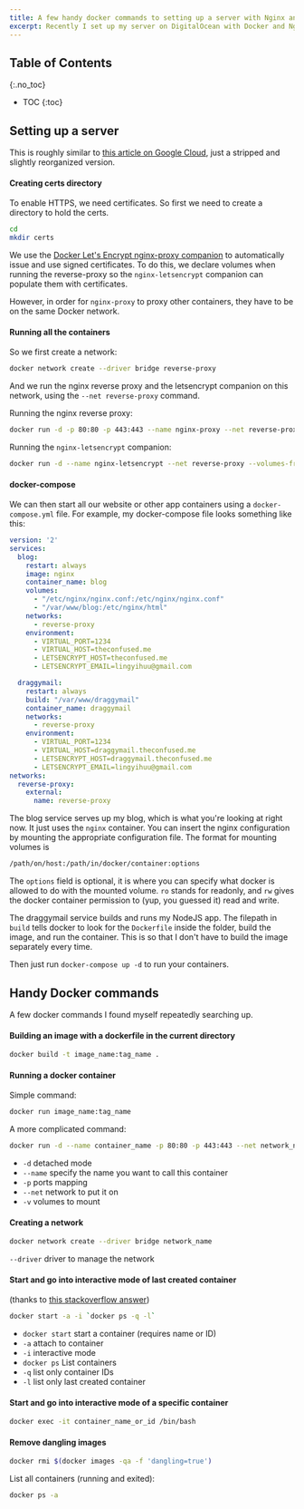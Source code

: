```yaml
---
title: A few handy docker commands to setting up a server with Nginx and Let's Encrypt
excerpt: Recently I set up my server on DigitalOcean with Docker and Nginx as a reverse proxy. This is a brief documentation of how I did it and a few Docker commands I found most useful. 
---
```


## Table of Contents
{:.no_toc}

* TOC
{:toc}

## Setting up a server

This is roughly similar to [this article on Google Cloud](https://cloud.google.com/community/tutorials/nginx-reverse-proxy-docker), just a stripped and slightly reorganized version. 

#### Creating certs directory

To enable HTTPS, we need certificates. So first we need to create a directory to hold the certs.

```sh
cd
mkdir certs
```

We use the [Docker Let's Encrypt nginx-proxy companion](https://github.com/JrCs/docker-letsencrypt-nginx-proxy-companion) to automatically issue and use signed certificates. To do this, we declare volumes when running the reverse-proxy so the `nginx-letsencrypt` companion can populate them with certificates. 

However, in order for `nginx-proxy` to proxy other containers, they have to be on the same Docker network.

#### Running all the containers

So we first create a network:

```sh
docker network create --driver bridge reverse-proxy
```

And we run the nginx reverse proxy and the letsencrypt companion on this network, using the `--net reverse-proxy` command. 

Running the nginx reverse proxy:

```sh
docker run -d -p 80:80 -p 443:443 --name nginx-proxy --net reverse-proxy -v $HOME/certs:/etc/nginx/certs:ro -v /etc/nginx/vhost.d -v /usr/share/nginx/html -v /var/run/docker.sock:/tmp/docker.sock:ro --label com.github.jrcs.letsencrypt_nginx_proxy_companion.nginx_proxy=true jwilder/nginx-proxy
```

Running the `nginx-letsencrypt` companion:

```sh
docker run -d --name nginx-letsencrypt --net reverse-proxy --volumes-from nginx-proxy -v $HOME/certs:/etc/nginx/certs:rw -v /var/run/docker.sock:/var/run/docker.sock:ro jrcs/letsencrypt-nginx-proxy-companion
```

#### docker-compose

We can then start all our website or other app containers using a `docker-compose.yml` file. For example, my docker-compose file looks something like this:

```yaml
version: '2'
services:
  blog:
    restart: always
    image: nginx
    container_name: blog
    volumes:
      - "/etc/nginx/nginx.conf:/etc/nginx/nginx.conf"
      - "/var/www/blog:/etc/nginx/html"
    networks:
      - reverse-proxy
    environment:
      - VIRTUAL_PORT=1234
      - VIRTUAL_HOST=theconfused.me
      - LETSENCRYPT_HOST=theconfused.me
      - LETSENCRYPT_EMAIL=lingyihuu@gmail.com

  draggymail:
    restart: always
    build: "/var/www/draggymail"
    container_name: draggymail
    networks:
      - reverse-proxy
    environment:
      - VIRTUAL_PORT=1234
      - VIRTUAL_HOST=draggymail.theconfused.me
      - LETSENCRYPT_HOST=draggymail.theconfused.me
      - LETSENCRYPT_EMAIL=lingyihuu@gmail.com
networks:
  reverse-proxy:
    external:
      name: reverse-proxy
```
The blog service serves up my blog, which is what you're looking at right now. It just uses the `nginx` container. You can insert the nginx configuration by mounting the appropriate configuration file. The format for mounting volumes is 

```sh
/path/on/host:/path/in/docker/container:options
``` 

The `options` field is optional, it is where you can specify what docker is allowed to do with the mounted volume. `ro` stands for readonly, and `rw` gives the docker container permission to (yup, you guessed it) read and write. 

The draggymail service builds and runs my NodeJS app. The filepath in `build` tells docker to look for the `Dockerfile` inside the folder, build the image, and run the container. This is so that I don't have to build the image separately every time. 

Then just run `docker-compose up -d` to run your containers.


## Handy Docker commands

A few docker commands I found myself repeatedly searching up. 

#### Building an image with a dockerfile in the current directory

```sh
docker build -t image_name:tag_name .
```

#### Running a docker container

Simple command: 

```sh
docker run image_name:tag_name
```

A more complicated command: 

```sh
docker run -d --name container_name -p 80:80 -p 443:443 --net network_name -v /path/of/file/in/host:/path/of/file/in/container image_name:tag_name
```

- `-d` detached mode
- `--name` specify the name you want to call this container
- `-p` ports mapping
- `--net` network to put it on
- `-v` volumes to mount

#### Creating a network

```sh
docker network create --driver bridge network_name
```
`--driver` driver to manage the network


#### Start and go into interactive mode of last created container 

(thanks to [this stackoverflow answer](https://stackoverflow.com/a/37886136/3881923))

```sh
docker start -a -i `docker ps -q -l` 
```

- `docker start` start a container (requires name or ID)
- `-a` attach to container
- `-i` interactive mode
- `docker ps` List containers 
- `-q` list only container IDs
- `-l` list only last created container

#### Start and go into interactive mode of a specific container

```sh
docker exec -it container_name_or_id /bin/bash
```

#### Remove dangling images

```sh
docker rmi $(docker images -qa -f 'dangling=true')
```

List all containers (running and exited):

```sh
docker ps -a
```